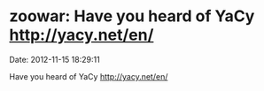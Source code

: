 zoowar: Have you heard of YaCy http://yacy.net/en/
==================================================

Date: 2012-11-15 18:29:11

Have you heard of YaCy <http://yacy.net/en/>

